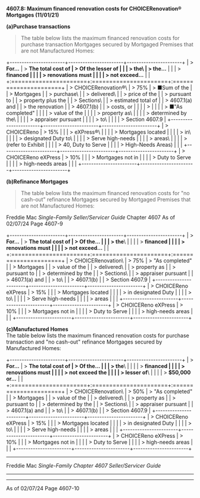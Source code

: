 **4607.8: Maximum financed renovation costs for CHOICERenovation®
Mortgages (11/01/21)**

**(a)Purchase transactions**

> The table below lists the maximum financed renovation costs for
> purchase transaction Mortgages secured by Mortgaged Premises that are
> not Manufactured Homes:

+-----------------------+-----------------------+-----------------------+
| > **For...**          | > **The total cost of | > **Of the lesser of  |
|                       | > the**\              | > the...**            |
|                       | > **financed          |                       |
|                       | > renovations must    |                       |
|                       | > not exceed...**     |                       |
+:======================+:======================+:======================+
| > CHOICERenovation®\  | > 75%                 | > ■Sum of the         |
| > Mortgages           |                       | > purchase\           |
| > delivered\          |                       | > price of the        |
| > pursuant to         |                       | > property plus the   |
| > Sections\           |                       | > estimated total of  |
| > 4607.1(a) and       |                       | > the renovation      |
| > 4607.1(b)           |                       | > costs, or           |
|                       |                       | >                     |
|                       |                       | > ■"As completed"     |
|                       |                       | > value of the        |
|                       |                       | > property as\        |
|                       |                       | > determined by the\  |
|                       |                       | > appraiser pursuant  |
|                       |                       | > to\                 |
|                       |                       | > Section 4607.9      |
+-----------------------+-----------------------+-----------------------+
| > CHOICEReno          | > 15%                 |                       |
| > eXPress®\           |                       |                       |
| > Mortgages located   |                       |                       |
| > in\                 |                       |                       |
| > designated Duty to\ |                       |                       |
| > Serve high-needs    |                       |                       |
| > areas\              |                       |                       |
| > (refer to Exhibit   |                       |                       |
| > 40, Duty to Serve   |                       |                       |
| > High-Needs Areas)   |                       |                       |
+-----------------------+-----------------------+-----------------------+
| > CHOICEReno eXPress  | > 10%                 |                       |
| > Mortgages not in    |                       |                       |
| > Duty to Serve       |                       |                       |
| > high-needs areas    |                       |                       |
+-----------------------+-----------------------+-----------------------+

**(b)Refinance Mortgages**

> The table below lists the maximum financed renovation costs for "no
> cash-out" refinance Mortgages secured by Mortgaged Premises that are
> not Manufactured Homes:

Freddie Mac *Single-Family Seller/Servicer Guide* Chapter 4607 As of
02/07/24 Page 4607-9

+-----------------------+-----------------------+-----------------------+
| > **For...**          | > **The total cost of | > **Of the...**       |
|                       | > the**\              |                       |
|                       | > **financed          |                       |
|                       | > renovations must    |                       |
|                       | > not exceed...**     |                       |
+:======================+:======================+:======================+
| > CHOICERenovation\   | > 75%                 | > "As completed"      |
| > Mortgages           |                       | > value of the        |
| > delivered\          |                       | > property as         |
| > pursuant to         |                       | > determined by the   |
| > Sections\           |                       | > appraiser pursuant  |
| > 4607.1(a) and       |                       | > to\                 |
| > 4607.1(b)           |                       | > Section 4607.9      |
+-----------------------+-----------------------+-----------------------+
| > CHOICEReno eXPress  | > 15%                 |                       |
| > Mortgages located   |                       |                       |
| > in designated Duty  |                       |                       |
| > to\                 |                       |                       |
| > Serve high-needs    |                       |                       |
| > areas               |                       |                       |
+-----------------------+-----------------------+-----------------------+
| > CHOICEReno eXPress  | > 10%                 |                       |
| > Mortgages not in    |                       |                       |
| > Duty to Serve       |                       |                       |
| > high-needs areas    |                       |                       |
+-----------------------+-----------------------+-----------------------+

**(c)Manufactured Homes**\
The table below lists the maximum financed renovation costs for purchase
transaction and "no cash-out" refinance Mortgages secured by
Manufactured Homes:

+-----------------------+-----------------------+-----------------------+
| > **For...**          | > **The total cost of | > **Of the...**       |
|                       | > the**\              |                       |
|                       | > **financed          |                       |
|                       | > renovations must    |                       |
|                       | > not exceed the      |                       |
|                       | > lesser of**\        |                       |
|                       | > **\$50,000 or...**  |                       |
+:======================+:======================+:======================+
| > CHOICERenovation\   | > 50%                 | > "As completed"      |
| > Mortgages           |                       | > value of the        |
| > delivered\          |                       | > property as         |
| > pursuant to         |                       | > determined by the   |
| > Sections\           |                       | > appraiser pursuant  |
| > 4607.1(a) and       |                       | > to\                 |
| > 4607.1(b)           |                       | > Section 4607.9      |
+-----------------------+-----------------------+-----------------------+
| > CHOICEReno eXPress  | > 15%                 |                       |
| > Mortgages located   |                       |                       |
| > in designated Duty  |                       |                       |
| > to\                 |                       |                       |
| > Serve high-needs    |                       |                       |
| > areas               |                       |                       |
+-----------------------+-----------------------+-----------------------+
| > CHOICEReno eXPress  | > 10%                 |                       |
| > Mortgages not in    |                       |                       |
| > Duty to Serve       |                       |                       |
| > high-needs areas    |                       |                       |
+-----------------------+-----------------------+-----------------------+

  -----------------------------------------------------------------------
  Freddie Mac *Single-Family          Chapter 4607
  Seller/Servicer Guide*              
  ----------------------------------- -----------------------------------

  -----------------------------------------------------------------------

As of 02/07/24 Page 4607-10